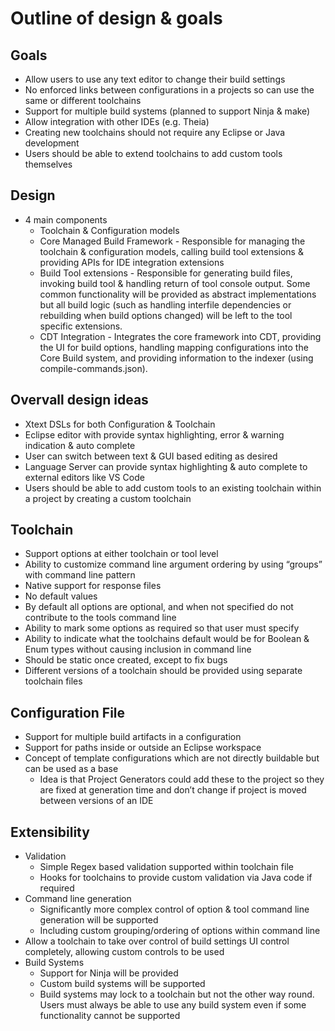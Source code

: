 # Outline of design & goals

## Goals
* Allow users to use any text editor to change their build settings
* No enforced links between configurations in a projects so can use the same or different toolchains
* Support for multiple build systems (planned to support Ninja & make)
* Allow integration with other IDEs (e.g. Theia)
* Creating new toolchains should not require any Eclipse or Java development
* Users should be able to extend toolchains to add custom tools themselves

## Design
* 4 main components
  * Toolchain & Configuration models
  * Core Managed Build Framework - Responsible for managing the toolchain & configuration models, calling build tool extensions & providing APIs for IDE integration extensions
  * Build Tool extensions - Responsible for generating build files, invoking build tool & handling return of tool console output. Some common functionality will be provided as abstract implementations but all build logic (such as handling interfile dependencies or rebuilding when build options changed) will be left to the tool specific extensions.
  * CDT Integration - Integrates the core framework into CDT, providing the UI for build options, handling mapping configurations into the Core Build system, and providing information to the indexer (using compile-commands.json).

## Overvall design ideas
* Xtext DSLs for both Configuration & Toolchain
* Eclipse editor with provide syntax highlighting, error & warning indication & auto complete 
* User can switch between text & GUI based editing as desired
* Language Server can provide syntax highlighting & auto complete to external editors like VS Code
* Users should be able to add custom tools to an existing toolchain within a project by creating a custom toolchain

## Toolchain
* Support options at either toolchain or tool level
* Ability to customize command line argument ordering by using “groups” with command line pattern
* Native support for response files
* No default values
* By default all options are optional, and when not specified do not contribute to the tools command line
* Ability to mark some options as required so that user must specify
* Ability to indicate what the toolchains default would be for Boolean & Enum types without causing inclusion in command line
* Should be static once created, except to fix bugs
* Different versions of a toolchain should be provided using separate toolchain files

## Configuration File
* Support for multiple build artifacts in a configuration
* Support for paths inside or outside an Eclipse workspace
* Concept of template configurations which are not directly buildable but can be used as a base
  * Idea is that Project Generators could add these to the project so they are fixed at generation time and don’t change if project is moved between versions of an IDE

## Extensibility
* Validation
  * Simple Regex based validation supported within toolchain file
  * Hooks for toolchains to provide custom validation via Java code if required
* Command line generation
  * Significantly more complex control of option & tool command line generation will be supported
  * Including custom grouping/ordering of options within command line
* Allow a toolchain to take over control of build settings UI control completely, allowing custom controls to be used
* Build Systems
  * Support for Ninja will be provided
  * Custom build systems will be supported
  * Build systems may lock to a toolchain but not the other way round. Users must always be able to use any build system even if some functionality cannot be supported
